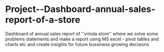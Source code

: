 # Project--Dashboard-annual-sales-report-of-a-store
Dashboard of annual sales report of ''vrinda store''
where we solve some problems statements and make a report using MS excel - pivot tables and charts etc
and create insights for future bussiness growing decisions

